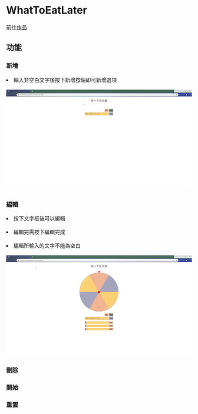 <h1>WhatToEatLater</h1>
    前往<a href="https://fen870916.github.io/WhatToEatLater/" target="_blank"
      >作品</a
    >
    <h2>功能</h2>
    <h3>新增</h3>
    <li>輸入非空白文字後按下新增按鈕即可新增選項</li><br>
    <img src="./gif/新增.gif" alt="" />
    <h3>編輯</h3>
    <li>按下文字框後可以編輯</li><br>
    <li>編輯完需按下編輯完成</li><br>
    <li>編輯所輸入的文字不能為空白</li><br>
    <img src="./gif/編輯.gif" alt="" />
    <h3>刪除</h3>
    <h3>開始</h3>
    <h3>重置</h3>
